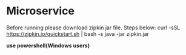 # Microservice
Before running please download zipkin jar file.
Steps below:
curl -sSL https://zipkin.io/quickstart.sh | bash -s
java -jar zipkin.jar


**use powershell(Windows users)**
